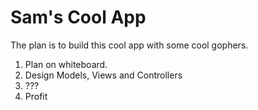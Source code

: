# Sam's Cool App

The plan is to build this cool app with some cool gophers.

1. Plan on whiteboard.
2. Design Models, Views and Controllers
3. ???
4. Profit

